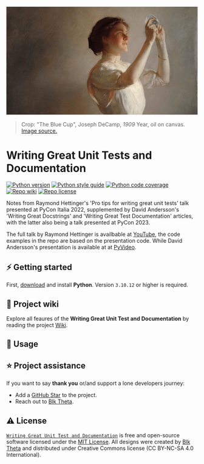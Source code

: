 [![Writing Great Unit Tests and Documentation][repo_banner_img]][repo_url]

> Crop: "The Blue Cup", Joseph DeCamp, *1909* Year, oil on canvas. [Image source.][repo_banner_url]

# Writing Great Unit Tests and Documentation

[![Python version][py_version_img]][repo_url]
[![Python style guide][py_style_guide_img]][repo_url]
[![Python code coverage][py_code_coverage_img]][repo_url]
[![Repo wiki][repo_wiki_img]][repo_wiki_url]
[![Repo license][repo_license_img]][repo_license_url]

Notes from Raymond Hettinger's 'Pro tips for writing great unit tests' talk presented at PyCon Italia 2022, supplemented by David Andersson's 'Writing Great Docstrings' and 'Writing Great Test Documentation' articles, with the latter also being a talk presented at PyCon 2023.

The full talk by Raymond Hettinger is availbable at [YouTube][rh_pycon2022_yt], the code examples in the repo are based on the presentation code. While David Andersson's presentation is available at at [PyVideo][da_pycon2023_pv].

## ⚡️ Getting started
First, [download][py_download_url] and install **Python**. Version `3.10.12` or higher is required.

## 📖 Project wiki
Explore all feaures of the **Writing Great Unit Test and Documentation** by reading the project [Wiki][repo_wiki_url].

## 🔧 Usage

## ⭐️ Project assistance
If you want to say **thank you** or/and support a lone developers journey:

- Add a [GitHub Star][repo_url] to the project.
- Reach out to [Blk Theta][author].

## ⚠️ License

[`Writing Great Unit Test and Documentation`][repo_url] is free and open-source software licensed under the [MIT License][repo_license_url]. All designs were created by [Blk Theta][author] and distributed under Creative Commons license (CC BY-NC-SA 4.0 International).

<!--Python-->
[py_version_img]: https://img.shields.io/badge/Python-3.10.12-yellow?style=for-the-badge&logo=none
[py_style_guide_img]: https://img.shields.io/badge/Style_guide-PEP8-blue?style=for-the-badge&logo=none
[py_code_coverage_img]: https://img.shields.io/badge/Code_coverage-NA-success?style=for-the-badge&logo=none
[py_download_url]: https://www.python.org/downloads/

<!-- Repository -->
[repo_url]: https://github.com/blktheta/raymond-hettinger-pycon2022
[repo_banner_url]: https://upload.wikimedia.org/wikipedia/commons/f/fd/DeCamp_Joseph_The_Blue_Cup.jpg
[repo_banner_img]: https://github.com/blktheta/raymond-hettinger-pycon2022/blob/main/media/TheBlueCup-JosephDecamp.png
[repo_wiki_url]: https://github.com/blktheta/raymond-hettinger-pycon2022/wiki
[repo_wiki_img]: https://img.shields.io/badge/docs-wiki_page-blue?style=for-the-badge&logo=none
[repo_license_url]: https://github.com/blktheta/raymond-hettinger-pycon2022/blob/main/LICENSE.md
[repo_license_img]: https://img.shields.io/badge/license-MIT-red?style=for-the-badge&logo=none

<!-- Author -->
[author]: https://github.com/blktheta

<!-- Readme links -->
[rh_pycon2022_yt]: https://www.youtube.com/watch?v=jSIsyMd2-RY
[da_pycon2023_pv]: https://pyvideo.org/pycon-fr-2023/writing-great-test-documentation.html
